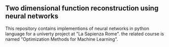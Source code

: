 ## Two dimensional function reconstruction using neural networks

This repository contains implementions of neural networks in python language for a univerty project at "La Sapienza Rome". the related course is named "Optimization Methods for Machine Learning".
